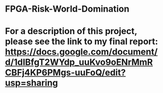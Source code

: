 # FPGA-Risk-World-Domination

# For a description of this project, please see the link to my final report: https://docs.google.com/document/d/1dlBfgT2WYdp_uuKvo9oENrMmRCBFj4KP6PMgs-uuFoQ/edit?usp=sharing
